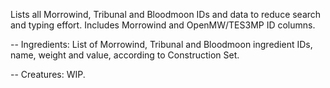 Lists all Morrowind, Tribunal and Bloodmoon IDs and data to reduce search and typing effort. Includes Morrowind and OpenMW/TES3MP ID columns.

-- Ingredients: List of Morrowind, Tribunal and Bloodmoon ingredient IDs, name, weight and value, according to Construction Set.

-- Creatures: WIP.
